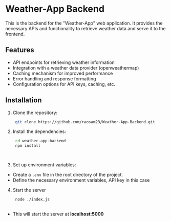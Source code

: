 # Weather-App Backend

This is the backend for the "Weather-App" web application. It provides the necessary APIs and functionality to retrieve weather data and serve it to the frontend.

## Features

- API endpoints for retrieving weather information
- Integration with a weather data provider (openweathermap)
- Caching mechanism for improved performance
- Error handling and response formatting
- Configuration options for API keys, caching, etc.

## Installation

1. Clone the repository:
     ```bash
      git clone https://github.com/raosam23/Weather-App-Backend.git


2. Install the dependencies:

   ```bash
    cd weather-app-backend
    npm install

 
3. Set up environment variables:
  - Create a `.env` file in the root directory of the project.
  - Define the necessary environment variables, API key in this case

4. Start the server

   ```bash
    node ./index.js
    
- This will start the server at **localhost:5000**
